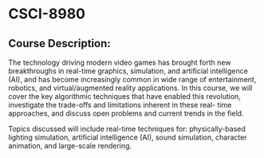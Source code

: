  CSCI-8980
==============
Course Description:
--------------------
The technology driving modern video games has
brought forth new breakthroughs in real-time graphics, simulation, and
artificial intelligence (AI), and has become increasingly common in wide range
of entertainment, robotics, and virtual/augmented reality applications. In this
course, we will cover the key algorithmic techniques that have enabled this
revolution, investigate the trade-offs and limitations inherent in these real-
time approaches, and discuss open problems and current trends in the field.


Topics discussed will include real-time techniques for: physically-based
lighting simulation, artificial intelligence (AI), sound simulation, character
animation, and large-scale rendering.

